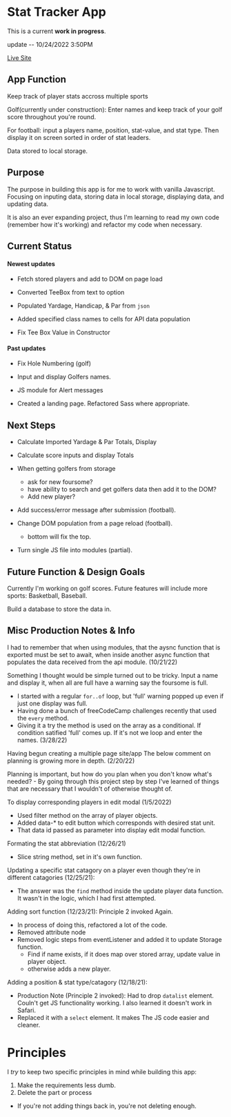 # Stat Tracker App

This is a current **work in progress**.

update -- 10/24/2022 3:50PM

[Live Site](https://stat-tracker-app.vercel.app/)

## App Function
Keep track of player stats accross multiple sports

Golf(currently under construction): Enter names and keep track of your golf score throughout you're round.

For football: input a players name, position, stat-value, and stat type.  Then display it on screen sorted in order of stat leaders.

Data stored to local storage.

## Purpose
The purpose in building this app is for me to work with vanilla Javascript.  Focusing on inputing data, storing data in local storage, displaying data, and updating data.

It is also an ever expanding project, thus I'm learning to read my own code (remember how it's working) and refactor my code when necessary.

## Current Status
#### Newest updates
- Fetch stored players and add to DOM on page load

- Converted TeeBox from text to option

- Populated Yardage, Handicap, & Par from `json`

- Added specified class names to cells for API data population

- Fix Tee Box Value in Constructor

#### Past updates
- Fix Hole Numbering (golf)

- Input and display Golfers names.

- JS module for Alert messages

- Created a landing page. Refactored Sass where appropriate.

## Next Steps
- Calculate Imported Yardage & Par Totals, Display

- Calculate score inputs and display Totals

- When getting golfers from storage
  - ask for new foursome?
  - have ability to search and get golfers data then add it to the DOM?  
  - Add new player?

- Add success/error message after submission (football).
- Change DOM population from a page reload (football).
  - bottom will fix the top.

- Turn single JS file into modules (partial).

## Future Function & Design Goals
Currently I'm working on golf scores.  Future features will include more sports: Basketball, Baseball.

Build a database to store the data in.

## Misc Production Notes & Info 
I had to remember that when using modules, that the aysnc function that is exported must be set to await, when inside another async function that populates the data received from the api module. (10/21/22)

Something I thought would be simple turned out to be tricky.  Input a name and display it, when all are full have a warning say the foursome is full.  
  - I started with a regular `for..of` loop, but 'full' warning popped up even if just one display was full.
  - Having done a bunch of freeCodeCamp challenges recently that used the `every` method.
  - Giving it a try the method is used on the array as a conditional. If condition satified 'full' comes up. If it's not we loop and enter the names. (3/28/22)

Having begun creating a multiple page site/app The below comment on planning is growing more in depth. (2/20/22)

Planning is important, but how do you plan when you don't know what's needed?  -  By going through this project step by step I've learned of things that are necessary that I wouldn't of otherwise thought of.

To display corresponding players in edit modal (1/5/2022)
- Used filter method on the array of player objects.
- Added data-* to edit button which corresponds with desired stat unit.
- That data id passed as parameter into display edit modal function.

Formating the stat abbreviation (12/26/21)
- Slice string method, set in it's own function.

Updating a specific stat catagory on a player even though they're in different catagories (12/25/21):
  - The answer was the `find` method inside the update player data function.  It wasn't in the logic, which I had first attempted.

Adding sort function (12/23/21):
  Principle 2 invoked Again.
  - In process of doing this, refactored a lot of the code.
  - Removed attribute node
  - Removed logic steps from eventListener and added it to update Storage function.
    - Find if name exists, if it does map over stored array, update value in player object.
    - otherwise adds a new player.

Adding a position & stat type/catagory (12/18/21):
  - Production Note (Principle 2 invoked): Had to drop `datalist` element.  Couln't get JS functionality working.  I also learned it doesn't work in Safari.
  - Replaced it with a `select` element.  It makes The JS code easier and cleaner.

# Principles
I *try* to keep two specific principles in mind while building this app:

1) Make the requirements less dumb.
2) Delete the part or process
  - If you're not adding things back in, you're not deleting enough.